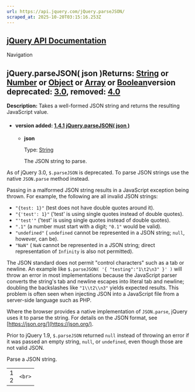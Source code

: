 ```yaml
---
url: https://api.jquery.com/jQuery.parseJSON/
scraped_at: 2025-10-20T03:15:16.253Z
---
```


## [jQuery API Documentation](https://jquery.com/ "jQuery API Documentation")

Navigation

## jQuery.parseJSON( json )Returns: [String](http://api.jquery.com/Types/\#String) or [Number](http://api.jquery.com/Types/\#Number) or [Object](http://api.jquery.com/Types/\#Object) or [Array](http://api.jquery.com/Types/\#Array) or [Boolean](http://api.jquery.com/Types/\#Boolean)version deprecated: [3.0](https://api.jquery.com/category/version/3.0/), removed: [4.0](https://api.jquery.com/category/version/4.0/)

**Description:** Takes a well-formed JSON string and returns the resulting JavaScript value.

- #### version added: [1.4.1](https://api.jquery.com/category/version/1.4.1/) [jQuery.parseJSON( json )](https://api.jquery.com/jQuery.parseJSON/\#jQuery-parseJSON-json)

  - **json**

    Type: [String](http://api.jquery.com/Types/#String)

    The JSON string to parse.

As of jQuery 3.0, `$.parseJSON` is deprecated. To parse JSON strings use the native `JSON.parse` method instead.

Passing in a malformed JSON string results in a JavaScript exception being thrown. For example, the following are all invalid JSON strings:

- `"{test: 1}"` (test does not have double quotes around it).
- `"{'test': 1}"` ('test' is using single quotes instead of double quotes).
- `"'test'"` ('test' is using single quotes instead of double quotes).
- `".1"` (a number must start with a digit; `"0.1"` would be valid).
- `"undefined"` ( `undefined` cannot be represented in a JSON string; `null`, however, can be).
- `"NaN"` ( `NaN` cannot be represented in a JSON string; direct representation of `Infinity` is also not permitted).

The JSON standard does not permit "control characters" such as a tab or newline. An example like `$.parseJSON( '{ "testing":"1\t2\n3" }' )` will throw an error in most implementations because the JavaScript parser converts the string's tab and newline escapes into literal tab and newline; doubling the backslashes like `"1\\t2\\n3"` yields expected results. This problem is often seen when injecting JSON into a JavaScript file from a server-side language such as PHP.

Where the browser provides a native implementation of `JSON.parse`, jQuery uses it to parse the string. For details on the JSON format, see [https://json.org/](https://json.org/).

Prior to jQuery 1.9, `$.parseJSON` returned `null` instead of throwing an error if it was passed an empty string, `null`, or `undefined`, even though those are not valid JSON.

Parse a JSON string.

|     |     |
| --- | --- |
| 1<br>2 | ```<br>``` |